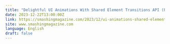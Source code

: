```yaml
---
title: "Delightful UI Animations With Shared Element Transitions API (Part 1)"
date: 2023-12-22T13:00:00Z
link: https://smashingmagazine.com/2023/12/ui-animations-shared-element-transitions-api-part1/?utm_medium=RSS&utm_source=news.12bit.vn
site: www.smashingmagazine.com
language: English
draft: false
---
```

